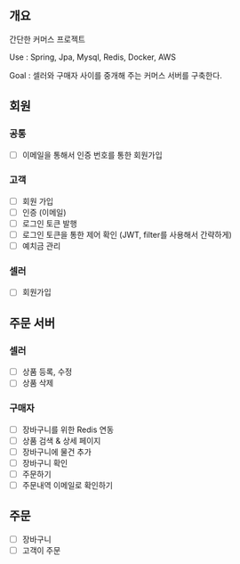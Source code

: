 ## 개요
간단한 커머스 프로젝트

Use  : Spring, Jpa, Mysql, Redis, Docker, AWS

Goal : 셀러와 구매자 사이를 중개해 주는 커머스 서버를 구축한다.

## 회원
### 공통
- [ ] 이메일을 통해서 인증 번호를 통한 회원가입

### 고객
- [ ] 회원 가입
- [ ] 인증 (이메일)
- [ ] 로그인 토큰 발행
- [ ] 로그인 토큰을 통한 제어 확인 (JWT, filter를 사용해서 간략하게)
- [ ] 예치금 관리

### 셀러
- [ ] 회원가입

## 주문 서버
### 셀러
- [ ] 상품 등록, 수정
- [ ] 상품 삭제

### 구매자
- [ ] 장바구니를 위한 Redis 연동
- [ ] 상품 검색 & 상세 페이지
- [ ] 장바구니에 물건 추가
- [ ] 장바구니 확인
- [ ] 주문하기
- [ ] 주문내역 이메일로 확인하기

## 주문
- [ ] 장바구니
- [ ] 고객이 주문
